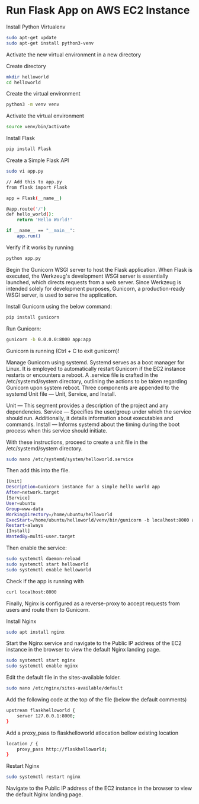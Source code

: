 # Run Flask App on AWS EC2 Instance
Install Python Virtualenv
```bash
sudo apt-get update
sudo apt-get install python3-venv
```
Activate the new virtual environment in a new directory

Create directory
```bash
mkdir helloworld
cd helloworld
```
Create the virtual environment
```bash
python3 -m venv venv
```
Activate the virtual environment
```bash
source venv/bin/activate
```
Install Flask
```bash
pip install Flask
```
Create a Simple Flask API
```bash
sudo vi app.py
```
```bash
// Add this to app.py
from flask import Flask

app = Flask(__name__)

@app.route('/')
def hello_world():
	return 'Hello World!'

if __name__ == "__main__":
	app.run()
```
Verify if it works by running 
```bash
python app.py
```
Begin the Gunicorn WSGI server to host the Flask application.
When Flask is executed, the Werkzeug's development WSGI server is essentially launched, which directs requests from a web server.
Since Werkzeug is intended solely for development purposes, Gunicorn, a production-ready WSGI server, is used to serve the application.

Install Gunicorn using the below command:
```bash
pip install gunicorn
```
Run Gunicorn:
```bash
gunicorn -b 0.0.0.0:8000 app:app 
```
Gunicorn is running (Ctrl + C to exit gunicorn)!

Manage Gunicorn using systemd.
Systemd serves as a boot manager for Linux. It is employed to automatically restart Gunicorn if the EC2 instance restarts or encounters a reboot.
A <projectname>.service file is crafted in the /etc/systemd/system directory, outlining the actions to be taken regarding Gunicorn upon system reboot.
Three components are appended to the systemd Unit file — Unit, Service, and Install.

Unit — This segment provides a description of the project and any dependencies.
Service — Specifies the user/group under which the service should run. Additionally, it details information about executables and commands.
Install — Informs systemd about the timing during the boot process when this service should initiate.

With these instructions, proceed to create a unit file in the /etc/systemd/system directory.
	
```bash
sudo nano /etc/systemd/system/helloworld.service
```
Then add this into the file.
```bash
[Unit]
Description=Gunicorn instance for a simple hello world app
After=network.target
[Service]
User=ubuntu
Group=www-data
WorkingDirectory=/home/ubuntu/helloworld
ExecStart=/home/ubuntu/helloworld/venv/bin/gunicorn -b localhost:8000 app:app
Restart=always
[Install]
WantedBy=multi-user.target
```
Then enable the service:
```bash
sudo systemctl daemon-reload
sudo systemctl start helloworld
sudo systemctl enable helloworld
```
Check if the app is running with 
```bash
curl localhost:8000
```
Finally, Nginx is configured as a reverse-proxy to accept requests from users and route them to Gunicorn.

Install Nginx 
```bash
sudo apt install nginx
```
Start the Nginx service and navigate to the Public IP address of the EC2 instance in the browser to view the default Nginx landing page.
```bash
sudo systemctl start nginx
sudo systemctl enable nginx
```
Edit the default file in the sites-available folder.
```bash
sudo nano /etc/nginx/sites-available/default
```
Add the following code at the top of the file (below the default comments)
```bash
upstream flaskhelloworld {
    server 127.0.0.1:8000;
}
```
Add a proxy_pass to flaskhelloworld atlocation bellow existing location
```bash
location / {
    proxy_pass http://flaskhelloworld;
}
```
Restart Nginx 
```bash
sudo systemctl restart nginx
```
Navigate to the Public IP address of the EC2 instance in the browser to view the default Nginx landing page.